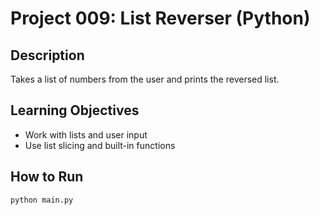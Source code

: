 # Project 009: List Reverser (Python)

## Description
Takes a list of numbers from the user and prints the reversed list.

## Learning Objectives
- Work with lists and user input
- Use list slicing and built-in functions

## How to Run
```
python main.py
```
